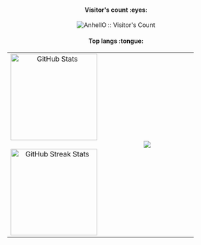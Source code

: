 
<h4 align="center">Visitor's count :eyes:</h4>

<p align="center"><img src="https://profile-counter.glitch.me/{taham8875}/count.svg" alt="AnhellO :: Visitor's Count" /></p>

<h4 align="center">Top langs :tongue:</h4>





  
  
<table border="0" align="center">
<tr border="0">
<td width="50%" align="center">
        <img src="https://github-readme-stats.vercel.app/api?username=taham8875&title_color=6FDA44&text_color=FFFFFF&show_icons=true&icon_color=6FDA44&include_all_commits=true&count_private=true&theme=dark" alt="GitHub Stats" height="200" />
  <br></br>
        <img src="https://github-readme-streak-stats.herokuapp.com/?user=taham8875&theme=dark&date_format=j%20M%5B%20Y%5D&currStreakLabel=6FDA44&fire=6FDA44&ring=6FDA44" alt="GitHub Streak Stats" height="200" />


  
</td>

<td width="50%" align="center">

  <img  align="center"  src="https://github-readme-stats.anuraghazra1.vercel.app/api/top-langs/?username=taham8875&theme=dark&hide_border=true&no-bg=true&no-frame=true&langs_count=10"/>
  
  </td>
</tr>
</table>

<br>
